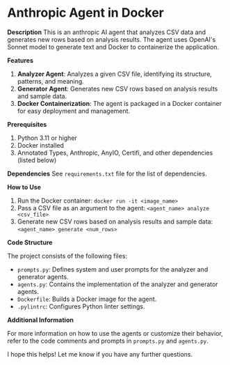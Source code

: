 # Anthropic Agent in Docker

**Description**
This is an anthropic AI agent that analyzes CSV data and generates new rows based on analysis results. The agent uses OpenAI's Sonnet model to generate text and Docker to containerize the application.

**Features**

1. **Analyzer Agent**: Analyzes a given CSV file, identifying its structure, patterns, and meaning.
2. **Generator Agent**: Generates new CSV rows based on analysis results and sample data.
3. **Docker Containerization**: The agent is packaged in a Docker container for easy deployment and management.

**Prerequisites**

1. Python 3.11 or higher
2. Docker installed
3. Annotated Types, Anthropic, AnyIO, Certifi, and other dependencies (listed below)

**Dependencies**
See `requirements.txt` file for the list of dependencies.

**How to Use**

1. Run the Docker container: `docker run -it <image_name>`
2. Pass a CSV file as an argument to the agent: `<agent_name> analyze <csv_file>`
3. Generate new CSV rows based on analysis results and sample data: `<agent_name> generate <num_rows>`

**Code Structure**

The project consists of the following files:

* `prompts.py`: Defines system and user prompts for the analyzer and generator agents.
* `agents.py`: Contains the implementation of the analyzer and generator agents.
* `Dockerfile`: Builds a Docker image for the agent.
* `.pylintrc`: Configures Python linter settings.

**Additional Information**

For more information on how to use the agents or customize their behavior, refer to the code comments and prompts in `prompts.py` and `agents.py`.

I hope this helps! Let me know if you have any further questions.